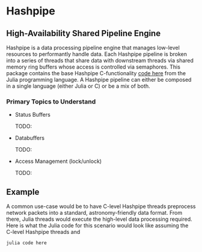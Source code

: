 # Hashpipe

## High-Availability Shared Pipeline Engine

Hashpipe is a data processing pipeline engine that manages low-level resources to performantly handle data. Each Hashpipe pipeline is broken into a series of threads that share data with downstream threads via shared memory ring buffers whose access is controlled via semaphores. This package contains the base Hashpipe C-functionality [code here](https://github.com/david-macmahon/hashpipe) from the Julia programming language. A Hashpipe pipeline can either be composed in a single language (either Julia or C) or be a mix of both.

### Primary Topics to Understand

<ul>
<li>Status Buffers</li>
    <p>TODO:</p>
<li>Databuffers</li>
    <p>TODO:</p>
<li>Access Management (lock/unlock)</li>
    <p>TODO:</p>
</ul>

## Example

A common use-case would be to have C-level Hashpipe threads preprocess network packets into a standard, astronomy-friendly data format. From there, Julia threads would execute the high-level data processing required. Here is what the Julia code for this scenario would look like assuming the C-level Hashpipe threads and

```
julia code here

```
